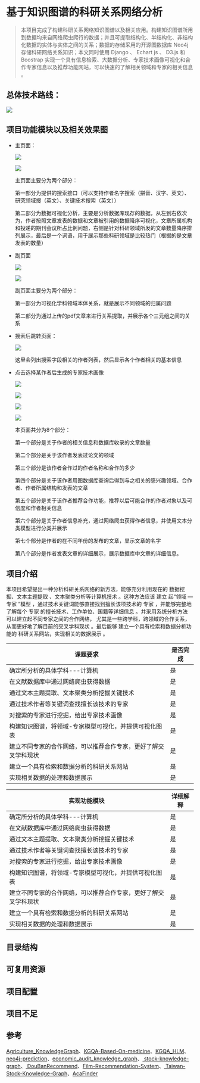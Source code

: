# 基于知识图谱的科研关系网络分析

> 本项目完成了构建科研关系网络知识图谱以及相关应用。构建知识图谱所用到数据均来自网络爬虫爬行的数据；并且可提取结构化、半结构化、非结构化数据的实体与实体之间的关系；数据的存储采用的开源图数据库 Neo4j 存储科研网络关系知识；本文同时使用 Django 、 Echart js 、 D3.js 和 Boostrap 实现一个具有信息检索、大数据分析、专家技术画像可视化和合作专家信息以及推荐功能网站，可以快速的了解相关领域和专家的相关信息 。

## 总体技术路线：

![](imgs\流程图.png)

## 项目功能模块以及相关效果图

* 主页面：

  ![](imgs\1.png)

  ![](imgs\2.png)

  主页面主要分为两个部分：

  第一部分为提供的搜索接口（可以支持作者名字搜索（拼音、汉字、英文）、研究领域搜（英文）、关键技术搜索（英文））

  第二部分为数据可视化分析，主要是分析数据库现存的数据，从左到右依次为，作者按照文章发表的数据和文章被引用的数据降序可视化，文章所属机构和投递的期刊会议所占比例问题，右侧是针对科研领域所发的文章数量降序排列展示，最后是一个词语，用于展示那些科研领域是比较热门（根据的是文章发表的数量）

* 副页面

  ![](imgs\3.png)

  ![](imgs\4.png)

  副页面主要分为两个部分：

  第一部分为可视化学科领域本体关系，就是展示不同领域的归属问题

  第二部分为通过上传的pdf文章来进行关系提取，并展示各个三元组之间的关系

* 搜索后跳转页面：

  ![](imgs\5.png)

  这里会列出搜索字段相关的作者列表，然后显示各个作者相关的基本信息

* 点击选择某作者后生成的专家技术画像

  ![](imgs\6.png)

  ![](imgs\7.png)

  ![](imgs\8.png)

  ![](imgs\9.png)

  本页面共分为8个部分：

  第一个部分是关于作者的相关信息和数据库收录的文章数量

  第二个部分是关于该作者发表过论文的领域

  第三个部分是该作者合作过的作者名称和合作的多少

  第四个部分是关于该作者用图数据库查询后得到与之相关的感兴趣领域、合作者、作者所属结构和发表的文章

  第五个部分是关于该作者推荐合作功能，推荐以后可能合作的作者对象以及可信度和作者相关信息

  第六个部分是关于作者信息补充，通过网络爬虫获得作者信息，并使用文本分类模型进行分类并展示

  第七个部分是作者的在不同年份的发布的文章，显示文章的名字

  第八个部分是作者发表文章的详细展示，展示数据库中文章的详细信息。

## 项目介绍

本项目希望提出一种分析科研关系网络的新方法，能够充分利用现在的 数据挖掘、文本主题提取 、文本聚类分析等计算机技术 。这种方法应该 建立 起“领域 —专家 ”模型 ，通过技术关键词能够直接找到擅长该项技术的 专家 ，并能够完整地了解每个 专家 的擅长技术、工作单位、国籍等详细信息 。并采用系统分析方法 可以建立起不同专家之间的合作网络， 尤其是一些跨学科，跨领域的合作关系，从而更好地了解目前的交叉学科现状 。最后能够 建立一个具有检索和数据分析功能的 科研关系网站，实现相关的数据展示 。

| 课题要求                                                     | 是否完成 |
| ------------------------------------------------------------ | -------- |
| 确定所分析的具体学科---计算机                                | 是       |
| 在文献数据库中通过网络爬虫获得数据                           | 是       |
| 通过文本主题提取、文本聚类分析挖掘关键技术                   | 是       |
| 通过技术作者等关键词查找擅长该技术的专家                     | 是       |
| 对搜索的专家进行挖掘，给出专家技术画像                       | 是       |
| 构建知识图谱，将领域-专家模型可视化，并提供可视化图表        | 是       |
| 建立不同专家的合作网络，可以推荐合作专家，更好了解交叉学科现状 | 是       |
| 建立一个具有检索和数据分析的科研关系网站                     | 是       |
| 实现相关数据的处理和数据展示                                 | 是       |

| 实现功能模块                                                 | 详细解释 |
| ------------------------------------------------------------ | -------- |
| 确定所分析的具体学科---计算机                                | 是       |
| 在文献数据库中通过网络爬虫获得数据                           | 是       |
| 通过文本主题提取、文本聚类分析挖掘关键技术                   | 是       |
| 通过技术作者等关键词查找擅长该技术的专家                     | 是       |
| 对搜索的专家进行挖掘，给出专家技术画像                       | 是       |
| 构建知识图谱，将领域-专家模型可视化，并提供可视化图表        | 是       |
| 建立不同专家的合作网络，可以推荐合作专家，更好了解交叉学科现状 | 是       |
| 建立一个具有检索和数据分析的科研关系网站                     | 是       |
| 实现相关数据的处理和数据展示                                 | 是       |

## 目录结构

## 可复用资源

## 项目配置

## 项目不足

## 参考

[Agriculture_KnowledgeGraph](https://github.com/qq547276542/Agriculture_KnowledgeGraph)、[KGQA-Based-On-medicine](https://github.com/YeYzheng/KGQA-Based-On-medicine)、[KGQA_HLM](https://github.com/chizhu/KGQA_HLM)、[neo4j-prediction](https://github.com/mr-csj/neo4j-prediction)、[economic_audit_knowledge_graph](https://github.com/Guanngxu/economic_audit_knowledge_graph)、[ stock-knowledge-graph](https://github.com/lemonhu/stock-knowledge-graph)、[ DouBanRecommend](https://github.com/mattzheng/DouBanRecommend)、[Film-Recommendation-System](https://github.com/zut-cs-wangluo152/Film-Recommendation-System)、[ Taiwan-Stock-Knowledge-Graph](https://github.com/jojowither/Taiwan-Stock-Knowledge-Graph)、[AcaFinder](https://github.com/xyjigsaw/AcaFinder)


